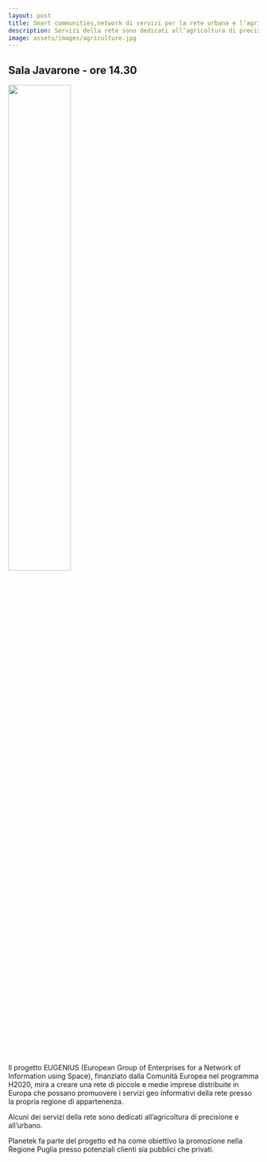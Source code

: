```yaml
---
layout: post
title: Smart communities,network di servizi per la rete urbana e l’agricoltura
description: Servizi della rete sono dedicati all’agricoltura di precisione e all’urbano per fare business con i dati
image: assets/images/agriculture.jpg
---
```


## Sala Javarone - ore 14.30

<a href="http://www.planetek.it" target="_blank">
<span class="image fit"><img width="50%" src="{{ site.url }}/img/planetek_logo2.png" alt="" /></span>
</a>

Il progetto EUGENIUS (European Group of Enterprises for a Network of Information using Space), finanziato dalla Comunità Europea nel programma H2020, mira a creare una rete di piccole e medie imprese distribuite in Europa che possano promuovere i servizi geo informativi della rete presso la propria regione di appartenenza.

Alcuni dei servizi della rete sono dedicati all’agricoltura di precisione e all’urbano.

Planetek fa parte del progetto ed ha come obiettivo la promozione nella Regione Puglia presso potenziali clienti sia pubblici che privati.


